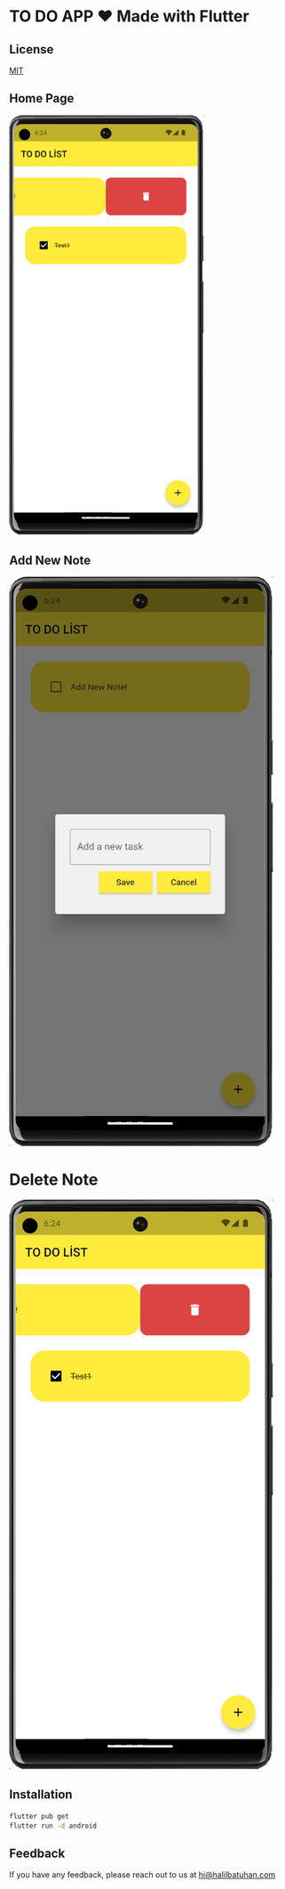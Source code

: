 # TO DO APP ❤️ Made with Flutter


## License

[MIT](https://choosealicense.com/licenses/mit/)


## Home Page

<img src="https://github.com/HalilBatuhan/todoapp/blob/main/asset/3.png" width="350">

## Add New Note

![App Screenshot](https://github.com/HalilBatuhan/todoapp/blob/main/asset/2.png?raw=true)

# Delete Note

![App Screenshot](https://github.com/HalilBatuhan/todoapp/blob/main/asset/3.png?raw=true)


## Installation


```bash
flutter pub get
flutter run -d android
```
    
## Feedback

If you have any feedback, please reach out to us at hi@halilbatuhan.com
